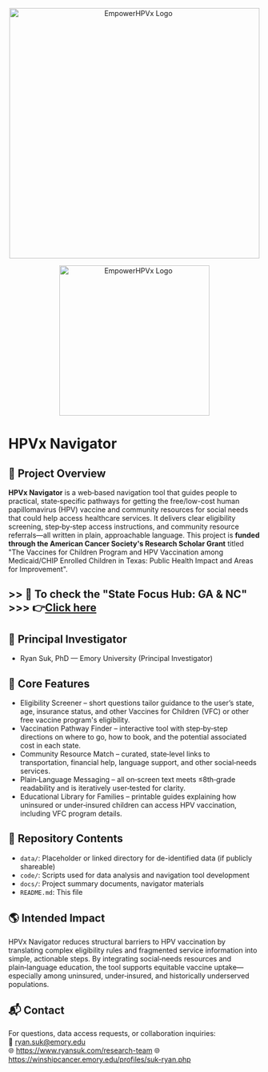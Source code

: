 <p align="center">
  <img src="https://github.com/user-attachments/assets/78e6b4c2-d8d9-40a5-9522-dc105f9361ce" width="500" alt="EmpowerHPVx Logo"/>
</p>

<p align="center">
  <img src="https://github.com/user-attachments/assets/62cf46fc-ab4a-4e5a-8989-ca2d4228237f" width="300" alt="EmpowerHPVx Logo"/>
</p>

# HPVx Navigator

## 📍 Project Overview

**HPVx Navigator** is a web‑based navigation tool that guides people to practical, state‑specific pathways for getting the free/low-cost human papillomavirus (HPV) vaccine and community resources for social needs that could help access healthcare services. It delivers clear eligibility screening, step‑by‑step access instructions, and community resource referrals—all written in plain, approachable language. This project is **funded through the American Cancer Society's Research Scholar Grant** titled "The Vaccines for Children Program and HPV Vaccination among Medicaid/CHIP Enrolled Children in Texas: Public Health Impact and Areas for Improvement".

## >> 🤖 To check the "State Focus Hub: GA & NC" >>> 👉[Click here](https://github.com/ryan-suk/HPVxNavigator-GA-NC)

## 👥 Principal Investigator

- Ryan Suk, PhD — Emory University (Principal Investigator)

## 🔑 Core Features

- Eligibility Screener – short questions tailor guidance to the user’s state, age, insurance status, and other Vaccines for Children (VFC) or other free vaccine program's eligibility.
- Vaccination Pathway Finder – interactive tool with step‑by‑step directions on where to go, how to book, and the potential associated cost in each state.
- Community Resource Match – curated, state‑level links to transportation, financial help, language support, and other social‑needs services.
- Plain‑Language Messaging – all on‑screen text meets ≤8th‑grade readability and is iteratively user‑tested for clarity.
- Educational Library for Families – printable guides explaining how uninsured or under‑insured children can access HPV vaccination, including VFC program details.

## 📁 Repository Contents

- `data/`: Placeholder or linked directory for de-identified data (if publicly shareable)
- `code/`: Scripts used for data analysis and navigation tool development
- `docs/`: Project summary documents, navigator materials
- `README.md`: This file

## 🌎 Intended Impact

HPVx Navigator reduces structural barriers to HPV vaccination by translating complex eligibility rules and fragmented service information into simple, actionable steps. By integrating social‑needs resources and plain‑language education, the tool supports equitable vaccine uptake—especially among uninsured, under‑insured, and historically underserved populations.

## 📬 Contact

For questions, data access requests, or collaboration inquiries:  
📧 ryan.suk@emory.edu  
🌐 https://www.ryansuk.com/research-team
🌐 https://winshipcancer.emory.edu/profiles/suk-ryan.php
